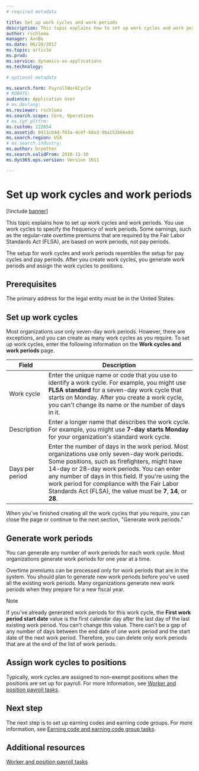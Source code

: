 ```yaml
---
# required metadata

title: Set up work cycles and work periods
description: This topic explains how to set up work cycles and work periods. You use work cycles to specify the frequency of work periods. Some earnings, such as the regular-rate overtime premiums that are required by the Fair Labor Standards Act (FLSA), are based on work periods, not pay periods.
author: rschloma
manager: AnnBe
ms.date: 06/20/2017
ms.topic: article
ms.prod: 
ms.service: dynamics-ax-applications
ms.technology: 

# optional metadata

ms.search.form: PayrollWorkCycle
# ROBOTS: 
audience: Application User
# ms.devlang: 
ms.reviewer: rschloma
ms.search.scope: Core, Operations
# ms.tgt_pltfrm: 
ms.custom: 222654
ms.assetid: 0411cb4d-f83a-4c0f-b8a3-9ba152b66e0d
ms.search.region: USA
# ms.search.industry: 
ms.author: brpotter
ms.search.validFrom: 2016-11-30
ms.dyn365.ops.version: Version 1611

---
```


# Set up work cycles and work periods

[!include [banner](../../includes/banner.md)]

This topic explains how to set up work cycles and work periods. You use work cycles to specify the frequency of work periods. Some earnings, such as the regular-rate overtime premiums that are required by the Fair Labor Standards Act (FLSA), are based on work periods, not pay periods.

The setup for work cycles and work periods resembles the setup for pay cycles and pay periods. After you create work cycles, you generate work periods and assign the work cycles to positions.

## Prerequisites

The primary address for the legal entity must be in the United States.

## Set up work cycles

Most organizations use only seven-day work periods. However, there are exceptions, and you can create as many work cycles as you require. To set up work cycles, enter the following information on the **Work cycles and work periods** page.

| Field           | Description |
|-----------------|-------------|
| Work cycle      | Enter the unique name or code that you use to identify a work cycle. For example, you might use **FLSA standard** for a seven-day work cycle that starts on Monday. After you create a work cycle, you can't change its name or the number of days in it. |
| Description     | Enter a longer name that describes the work cycle. For example, you might use **7-day starts Monday** for your organization's standard work cycle. |
| Days per period | Enter the number of days in the work period. Most organizations use only seven-day work periods. Some positions, such as firefighters, might have 14-day or 28-day work periods. You can enter any number of days in this field. If you're using the work period for compliance with the Fair Labor Standards Act (FLSA), the value must be **7**, **14**, or **28**. |

When you've finished creating all the work cycles that you require, you can close the page or continue to the next section, "Generate work periods."

## Generate work periods

You can generate any number of work periods for each work cycle. Most organizations generate work periods for one year at a time.

Overtime premiums can be processed only for work periods that are in the system. You should plan to generate new work periods before you've used all the existing work periods. Many organizations generate new work periods when they prepare for a new fiscal year.

> [!NOTE]
> If you've already generated work periods for this work cycle, the **First work period start date** value is the first calendar day after the last day of the last existing work period. You can't change this value. There can't be a gap of any number of days between the end date of one work period and the start date of the next work period. Therefore, you can delete only work periods that are at the end of the list of work periods.

## Assign work cycles to positions

Typically, work cycles are assigned to non-exempt positions when the positions are set up for payroll. For more information, see [Worker and position payroll tasks](noam-usa-worker-position-payroll-tasks.md).

## Next step

The next step is to set up earning codes and earning code groups. For more information, see [Earning code and earning code group tasks](noam-usa-earning-code-group-tasks.md).

## Additional resources

[Worker and position payroll tasks](noam-usa-worker-position-payroll-tasks.md)
